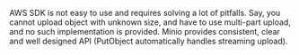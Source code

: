 AWS SDK is not easy to use and requires solving a lot of pitfalls. Say, you cannot upload object with unknown size, and have to use multi-part upload, and no such implementation is provided. Minio provides consistent, clear and well designed API (PutObject automatically handles streaming upload).